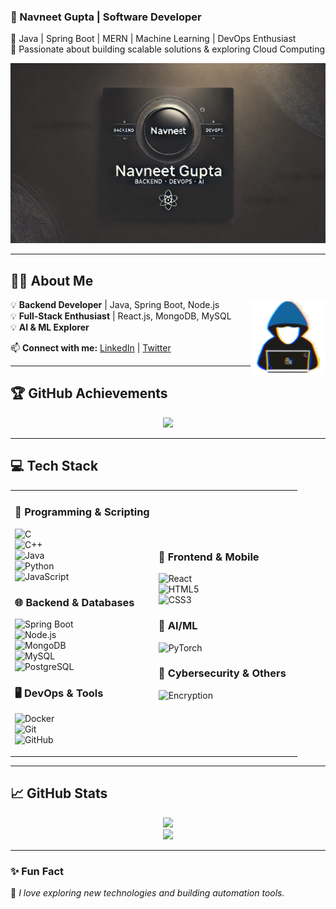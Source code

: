 ### 🚀 Navneet Gupta | Software Developer  
🔹 Java | Spring Boot | MERN | Machine Learning | DevOps Enthusiast  
🔹 Passionate about building scalable solutions & exploring Cloud Computing  

![header](https://github.com/Navneetg2003/assets/blob/main/85922fcb-1586-4072-8475-659df9601f43.png)

---
## 👨‍💻 About Me  
<img align="right" src="https://github.com/Navneetg2003/assets/blob/main/about_me.gif" width="120px">

💡 **Backend Developer** | Java, Spring Boot, Node.js  
💡 **Full-Stack Enthusiast** | React.js, MongoDB, MySQL  
💡 **AI & ML Explorer**

📫 **Connect with me:** [LinkedIn](https://linkedin.com/in/navneetg2003) | [Twitter](https://twitter.com/Navneetg2003)  

---

## 🏆 GitHub Achievements  
<div align="center">  
  <img src="https://github-trophy.vercel.app/?username=Navneetg2003&margin-w=10&theme=radical">
</div>  

---


## 💻 Tech Stack  

<table>
<tr>
<td width="50%">
  
### 🚀 Programming & Scripting  
  
![C](https://img.icons8.com/ios/50/ffffff/c.png)  
![C++](https://img.icons8.com/ios/50/ffffff/c-plus-plus-logo.png)  
![Java](https://img.icons8.com/ios/50/ffffff/java-coffee-cup-logo.png)  
![Python](https://img.icons8.com/ios/50/ffffff/python.png)  
![JavaScript](https://img.icons8.com/ios/50/ffffff/javascript.png)  

### 🌐 Backend & Databases  

![Spring Boot](https://img.icons8.com/ios/50/ffffff/spring-logo.png)  
![Node.js](https://img.icons8.com/ios/50/ffffff/node-js.png)  
![MongoDB](https://img.icons8.com/ios/50/ffffff/mongodb.png)  
![MySQL](https://img.icons8.com/ios/50/ffffff/mysql.png)  
![PostgreSQL](https://img.icons8.com/ios/50/ffffff/postgresql.png)

### 🖥️ DevOps & Tools  

![Docker](https://img.icons8.com/ios/50/ffffff/docker.png)  
![Git](https://img.icons8.com/ios/50/ffffff/git.png)  
![GitHub](https://img.icons8.com/ios/50/ffffff/github.png)  

</td>

<td width="50%">

### 🎨 Frontend & Mobile  

![React](https://img.icons8.com/ios/50/ffffff/react-native.png)  
![HTML5](https://img.icons8.com/ios/50/ffffff/html-5.png)  
![CSS3](https://img.icons8.com/ios/50/ffffff/css3.png)  

### 🤖 AI/ML 

![PyTorch](https://img.icons8.com/ios/50/ffffff/pytorch.png)  

### 🔐 Cybersecurity & Others  

![Encryption](https://img.icons8.com/ios/50/ffffff/encryption.png)

</td>
</tr>
</table>

---

## 📈 GitHub Stats  

<div align="center">
  <img src="https://github-readme-stats.vercel.app/api?username=Navneetg2003&show_icons=true&theme=radical&hide=issues">
  <br>
  <img src="https://github-readme-streak-stats.herokuapp.com/?user=Navneetg2003&theme=radical">
</div>  

---

### ✨ Fun Fact  
📌 _I love exploring new technologies and building automation tools._  

